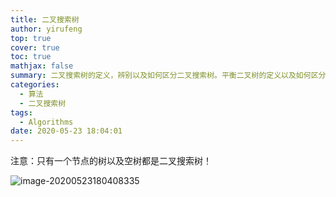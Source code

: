```yaml
---
title: 二叉搜索树
author: yirufeng
top: true
cover: true
toc: true
mathjax: false
summary: 二叉搜索树的定义，辨别以及如何区分二叉搜索树。平衡二叉树的定义以及如何区分平衡二叉树。
categories: 
  - 算法
  - 二叉搜索树
tags:
  - Algorithms
date: 2020-05-23 18:04:01
---
```


注意：只有一个节点的树以及空树都是二叉搜索树！

![image-20200523180408335](/Users/yirufeng/%E5%AE%9E%E4%B9%A0/%E9%A1%B9%E7%9B%AE/images/img/image-20200523180408335.png)

